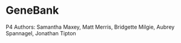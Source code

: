 # GeneBank
P4
Authors: Samantha Maxey, Matt Merris, Bridgette Milgie, Aubrey Spannagel, Jonathan Tipton
